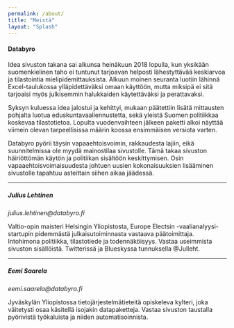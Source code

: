 ```yaml
---
permalink: /about/
title: "Meistä"
layout: "Splash"
---
```

<h4>Databyro</h4>
<p>
Idea sivuston takana sai alkunsa heinäkuun 2018 lopulla, kun yksikään suomenkielinen taho ei tuntunut tarjoavan helposti lähestyttävää keskiarvoa ja tilastointia mielipidemittauksista. Alkuun moinen seuranta luotiin lähinnä Excel-taulukossa ylläpidettäväksi omaan käyttöön, mutta miksipä ei sitä tarjoaisi myös julkisemmin halukkaiden käytettäväksi ja perattavaksi.
</p>
<p>
Syksyn kuluessa idea jalostui ja kehittyi, mukaan päätettiin lisätä mittausten pohjalta luotua eduskuntavaaliennustetta, sekä yleistä Suomen politiikkaa koskevaa tilastotietoa. Lopulta vuodenvaihteen jälkeen paketti alkoi näyttää viimein olevan tarpeellisissa määrin koossa ensimmäisen versiota varten.
</p>
<p>
Databyro pyörii täysin vapaaehtoisvoimin, rakkaudesta lajiin, eikä suunnitelmissa ole myydä mainostilaa sivustolle. Tämä takaa sivuston häiriöttömän käytön ja politiikan sisältöön keskittymisen. Osin vapaaehtoisvoimaisuudesta johtuen uusien kokonaisuuksien lisääminen sivustolle tapahtuu asteittain siihen aikaa jäädessä.
</p>
<hr>
<p><h5>Julius Lehtinen</h5>
<i>julius.lehtinen@databyro.fi</i></p>
<p>Valtio-opin maisteri Helsingin Yliopistosta, Europe Electsin -vaalianalyysi-startupin pidemmästä julkaisutoiminnasta vastaava päätoimittaja. Intohimona politiikka, tilastotiede ja todennäköisyys. Vastaa useimmista sivuston sisällöistä. Twitterissä ja Blueskyssa tunnuksella @Julleht.</p>
<hr>
<p></p><h5>Eemi Saarela</h5>
<i>eemi.saarela@databyro.fi</i></p>
<p>Jyväskylän Yliopistossa tietojärjestelmätieteitä opiskeleva kylteri, joka väitetysti osaa käsitellä isojakin datapaketteja. Vastaa sivuston taustalla pyörivistä työkaluista ja niiden automatisoinnista.</p>
